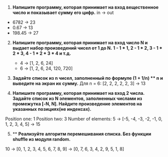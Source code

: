 1. **Напишите программу, которая принимает на вход вещественное число и показывает сумму его цифр.**
in -> out
- 6782 -> 23
- 0.67 -> 13
- 198.45 -> 27

2. **Напишите программу, которая принимает на вход число N и выдает набор произведений чисел от 1 до N.**
    **1 - 1 * 1, 2 - 1 * 2, 3 - 1 * 2 * 3, 4 - 1 * 2 * 3 * 4 и т.д.**
      - 4 -> [1, 2, 6, 24]
      - 6 -> [1, 2, 6, 24, 120, 720]

3. **Задайте список из n чисел, заполненный по формуле (1 + 1/n) ** n и выведите на экран их сумму.**
      Для n = 6: [2, 2, 2, 2, 2, 3] -> 13


4. **Напишите программу, которая принимает на вход 2 числа. Задайте список из N элементов, заполненных числами из промежутка [-N, N]. Найдите произведение элементов на указанных позициях(не индексах).**

 Position one: 1
 Position two: 3
 Number of elements: 5
            -> [-5, -4, -3, -2, -1, 0, 1, 2, 3, 4, 5]
            -> 15

5. ** **Реализуйте алгоритм перемешивания списка. Без функции shuffle из модуля random.**
  
  10
  -> [0, 1, 2, 3, 4, 5, 6, 7, 8, 9]
  -> [0, 7, 6, 3, 4, 2, 9, 5, 1, 8]
